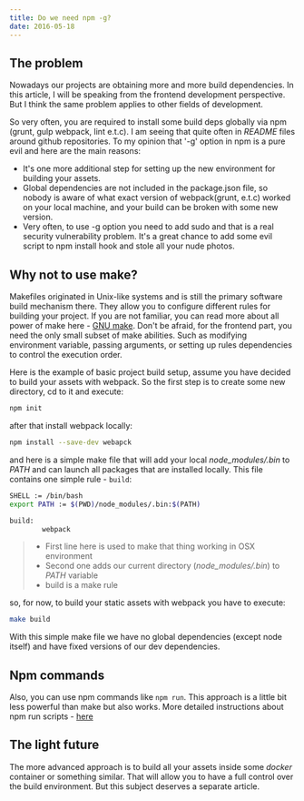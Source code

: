 ```yaml
---
title: Do we need npm -g?
date: 2016-05-18
---
```


## The problem
Nowadays our projects are obtaining more and more build dependencies.
In this article, I will be speaking from the frontend development perspective.
But I think the same problem applies to other fields of development.

So very often, you are required to install some build deps globally via npm (grunt, gulp webpack, lint e.t.c).
I am seeing that quite often in *README* files around github repositories.
To my opinion that '-g' option in npm is a pure evil and here are the main reasons:

 * It's one more additional step for setting up the new environment for building your assets.
 * Global dependencies are not included in the package.json file, so nobody is aware of 
 what exact version of webpack(grunt, e.t.c) worked on your local machine, and your build can be broken 
 with some new version.
 * Very often, to use -g option you need to add sudo and that is a real security vulnerability problem.
 It's a great chance to add some evil script to npm install hook and stole all your nude photos.
 

## Why not to use make?
Makefiles originated in Unix-like systems and is still the primary software build mechanism there.
They allow you to configure different rules for building your project.
If you are not familiar, you can read more about all power of make here - [GNU make](http://www.gnu.org/software/make/manual/make.html).
Don't be afraid, for the frontend part, you need the only small subset of make abilities. Such as modifying environment variable,
passing arguments, or setting up rules dependencies to control the execution order.

Here is the example of basic project build setup, assume you have decided to build 
your assets with webpack. So the first step is to create some new directory, cd to it and execute:

```bash
npm init
```

after that install webpack locally:
```bash
npm install --save-dev webapck
```

and here is a simple make file that will add your local *node_modules/.bin* to *PATH* and can
launch all packages that are installed locally. This file contains one simple rule - ```build```:

```bash
SHELL := /bin/bash
export PATH := $(PWD)/node_modules/.bin:$(PATH)

build:
        webpack
```

> * First line here is used to make that thing working in OSX environment<br/>
> * Second one adds our current directory (*node_modules/.bin*) to *PATH* variable</br>
> * build is a make rule

so, for now, to build your static assets with webpack you have to execute:

```bash
make build
```

With this simple make file we have no global dependencies (except node itself) and have
fixed versions of our dev dependencies.

## Npm commands
Also, you can use npm commands like ```npm run```. This approach is a little bit less
powerful than make but also works. More detailed instructions about npm run scripts - [here](https://docs.npmjs.com/cli/run-script)

## The light future
The more advanced approach is to build all your assets inside some
*docker* container or something similar. That will allow you to have a full control over the build environment.
But this subject deserves a separate article.